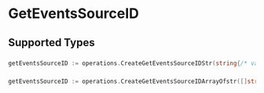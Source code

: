 # GetEventsSourceID


## Supported Types

### 

```go
getEventsSourceID := operations.CreateGetEventsSourceIDStr(string{/* values here */})
```

### 

```go
getEventsSourceID := operations.CreateGetEventsSourceIDArrayOfstr([]string{/* values here */})
```

